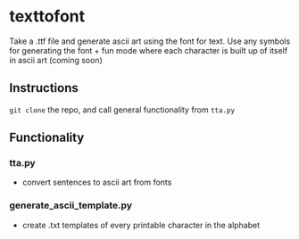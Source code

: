 # texttofont
Take a .ttf file and generate ascii art using the font for text. Use any symbols for generating the font + fun mode where each character is built up of itself in ascii art (coming soon)
## Instructions
`git clone` the repo, and call general functionality from `tta.py`
## Functionality
### tta.py
* convert sentences to ascii art from fonts

### generate_ascii_template.py
* create .txt templates of every printable character in the alphabet
